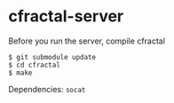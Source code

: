cfractal-server
===============

Before you run the server, compile cfractal

    $ git submodule update
    $ cd cfractal
    $ make

Dependencies: `socat`
